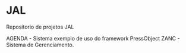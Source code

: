 JAL
===

Repositorio de projetos JAL

AGENDA - Sistema exemplo de uso do framework PressObject
ZANC - Sistema de Gerenciamento.
